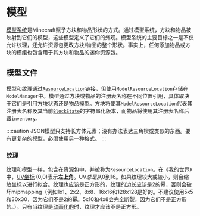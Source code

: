 模型
====

[模型系统][models]是Minecraft赋予方块和物品形状的方式。通过模型系统，方块和物品被映射到它们的模型，这些模型定义了它们的外观。模型系统的主要目标之一是不仅允许纹理，还允许资源包更改方块/物品的整个形状。事实上，任何添加物品或方块的模组也包含用于其方块和物品的迷你资源包。

模型文件
-------

模型和纹理通过[`ResourceLocation`][resloc]链接，但使用`ModelResourceLocation`存储在`ModelManager`中。模型通过方块或物品的注册表名称在不同位置引用，具体取决于它们是引用[方块状态][statemodel]还是[物品模型][itemmodels]。方块将使其`ModelResourceLocation`代表其注册表名称及其当前[`BlockState`][state]的字符串化版本，而物品将使用其注册表名称后跟`inventory`。

:::caution
    JSON模型只支持长方体元素；没有办法表达三角楔或类似的东西。要有更复杂的模型，必须使用另一种格式。
:::

### 纹理

纹理和模型一样，包含在资源包中，并被称为`ResourceLocation`。在《我的世界》中，[UV坐标][UV] (0,0)表示**左上角**。UV*总是*从0到16。如果纹理较大或较小，则会缩放坐标以进行拟合。纹理也应该是正方形的，纹理的边长应该是2的幂，否则会破坏mipmapping（例如1x1、2x2、8x8、16x16和128x128是好的。不建议使用5x5和30x30，因为它们不是2的幂。5x10和4x8会完全断裂，因为它们不是正方形的。）。只有当纹理是[动画化的][animated]时，纹理才应该不是正方形。

[models]: https://minecraft.wiki/w/Tutorials/Models#File_path
[resloc]: ../../../concepts/resources.md#resourcelocation
[statemodel]: https://minecraft.wiki/w/Tutorials/Models#Block_states
[itemmodels]: https://minecraft.wiki/w/Tutorials/Models#Item_models
[state]: ../../../blocks/states.md
[uv]: https://en.wikipedia.org/wiki/UV_mapping
[animated]: https://minecraft.wiki/w/Resource_Pack?so=search#Animation
